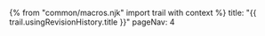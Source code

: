 {% from "common/macros.njk" import trail with context %}
<frontmatter>
title: "{{ trail.usingRevisionHistory.title }}"
pageNav: 4
</frontmatter>

<include src="unit-inPage-asFlat.md" boilerplate />
